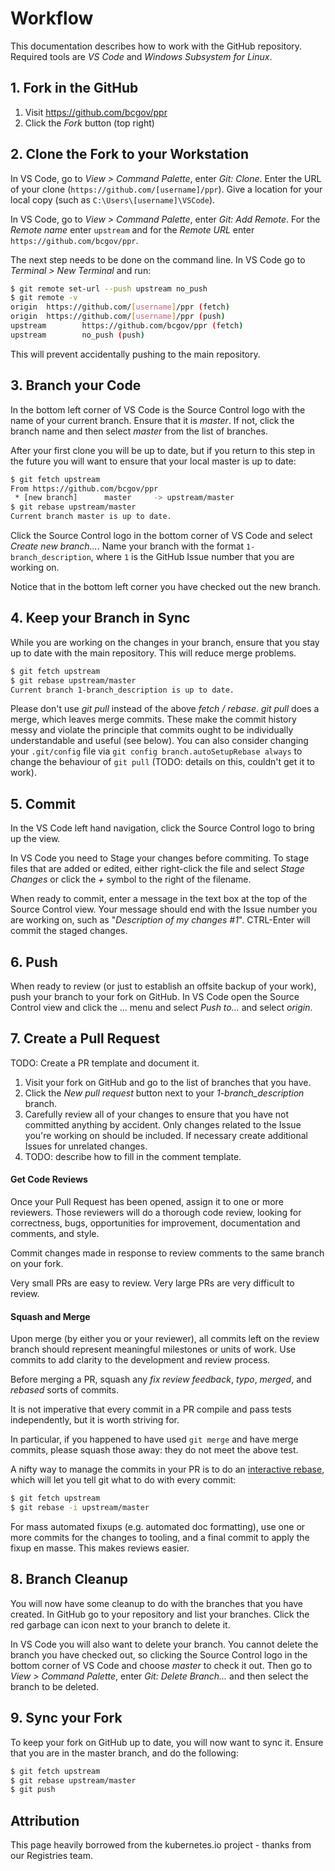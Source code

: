 # Workflow

This documentation describes how to work with the GitHub repository. Required tools are _VS Code_ and _Windows Subsystem for Linux_.

## 1. Fork in the GitHub

1. Visit https://github.com/bcgov/ppr
1. Click the _Fork_ button (top right)

## 2. Clone the Fork to your Workstation

In VS Code, go to _View > Command Palette_, enter _Git: Clone_. Enter the URL of your clone (`https://github.com/[username]/ppr`). Give a location for your local copy (such as `C:\Users\[username]\VSCode`).

In VS Code, go to _View > Command Palette_, enter _Git: Add Remote_. For the _Remote name_ enter `upstream` and for the _Remote URL_ enter `https://github.com/bcgov/ppr`.

The next step needs to be done on the command line. In VS Code go to _Terminal > New Terminal_ and run:

```sh
$ git remote set-url --push upstream no_push
$ git remote -v
origin  https://github.com/[username]/ppr (fetch)
origin  https://github.com/[username]/ppr (push)
upstream        https://github.com/bcgov/ppr (fetch)
upstream        no_push (push)
```

This will prevent accidentally pushing to the main repository.

## 3. Branch your Code

In the bottom left corner of VS Code is the Source Control logo with the name of your current branch. Ensure that it is _master_. If not, click the branch name and then select _master_ from the list of branches.

After your first clone you will be up to date, but if you return to this step in the future you will want to ensure that your local master is up to date:

```sh
$ git fetch upstream
From https://github.com/bcgov/ppr
 * [new branch]      master     -> upstream/master
$ git rebase upstream/master
Current branch master is up to date.
```

Click the Source Control logo in the bottom corner of VS Code and select _Create new branch..._. Name your branch with the format `1-branch_description`, where `1` is the GitHub Issue number that you are working on.

Notice that in the bottom left corner you have checked out the new branch.

## 4. Keep your Branch in Sync

While you are working on the changes in your branch, ensure that you stay up to date with the main repository. This will reduce merge problems.

```sh
$ git fetch upstream
$ git rebase upstream/master
Current branch 1-branch_description is up to date.
```

Please don't use _git pull_ instead of the above _fetch / rebase_. _git pull_ does a merge, which leaves merge commits. These make the commit history messy and violate the principle that commits ought to be individually understandable and useful (see below). You can also consider changing your `.git/config` file via `git config branch.autoSetupRebase always` to change the behaviour of `git pull` (TODO: details on this, couldn't get it to work).

## 5. Commit

In the VS Code left hand navigation, click the Source Control logo to bring up the view.

In VS Code you need to Stage your changes before commiting. To stage files that are added or edited, either right-click the file and select _Stage Changes_ or click the _+_ symbol to the right of the filename.

When ready to commit, enter a message in the text box at the top of the Source Control view. Your message should end with the Issue number you are working on, such as "_Description of my changes #1_". CTRL-Enter will commit the staged changes.

## 6. Push

When ready to review (or just to establish an offsite backup of your work), push your branch to your fork on GitHub. In VS Code open the Source Control view and click the ... menu and select _Push to..._ and select _origin_.

## 7. Create a Pull Request

TODO: Create a PR template and document it.

1. Visit your fork on GitHub and go to the list of branches that you have.
1. Click the _New pull request_ button next to your _1-branch_description_ branch.
1. Carefully review all of your changes to ensure that you have not committed anything by accident. Only changes related to the Issue you're working on should be included. If necessary create additional Issues for unrelated changes.
1. TODO: describe how to fill in the comment template.

#### Get Code Reviews

Once your Pull Request has been opened, assign it to one or more reviewers. Those reviewers will do a thorough code review, looking for correctness, bugs, opportunities for improvement, documentation and comments, and style.

Commit changes made in response to review comments to the same branch on your fork.

Very small PRs are easy to review. Very large PRs are very difficult to review.

#### Squash and Merge

Upon merge (by either you or your reviewer), all commits left on the review branch should represent meaningful milestones or units of work. Use commits to add clarity to the development and review process.

Before merging a PR, squash any _fix review feedback_, _typo_, _merged_, and _rebased_ sorts of commits.

It is not imperative that every commit in a PR compile and pass tests independently, but it is worth striving for.

In particular, if you happened to have used `git merge` and have merge commits, please squash those away: they do not meet the above test.

A nifty way to manage the commits in your PR is to do an [interactive rebase](https://git-scm.com/book/en/v2/Git-Tools-Rewriting-History), which will let you tell git what to do with every commit:

```sh
$ git fetch upstream
$ git rebase -i upstream/master
```

For mass automated fixups (e.g. automated doc formatting), use one or more commits for the changes to tooling, and a final commit to apply the fixup en masse. This makes reviews easier.

## 8. Branch Cleanup

You will now have some cleanup to do with the branches that you have created. In GitHub go to your repository and list your branches. Click the red garbage can icon next to your branch to delete it.

In VS Code you will also want to delete your branch. You cannot delete the branch you have checked out, so clicking the Source Control logo in the bottom corner of VS Code and choose _master_ to check it out. Then go to _View > Command Palette_, enter _Git: Delete Branch..._ and then select the branch to be deleted.

## 9. Sync your Fork

To keep your fork on GitHub up to date, you will now want to sync it. Ensure that you are in the master branch, and do the following:

```sh
$ git fetch upstream
$ git rebase upstream/master
$ git push
```

## Attribution

This page heavily borrowed from the kubernetes.io project - thanks from our Registries team.
